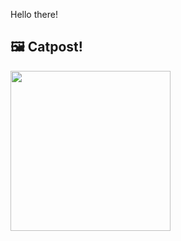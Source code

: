Hello there!



## 🖼️ Catpost!

<sub>
    <img src="https://cdn2.thecatapi.com/images/MTY5OTU0NQ.jpg" height="256">
</sub>

